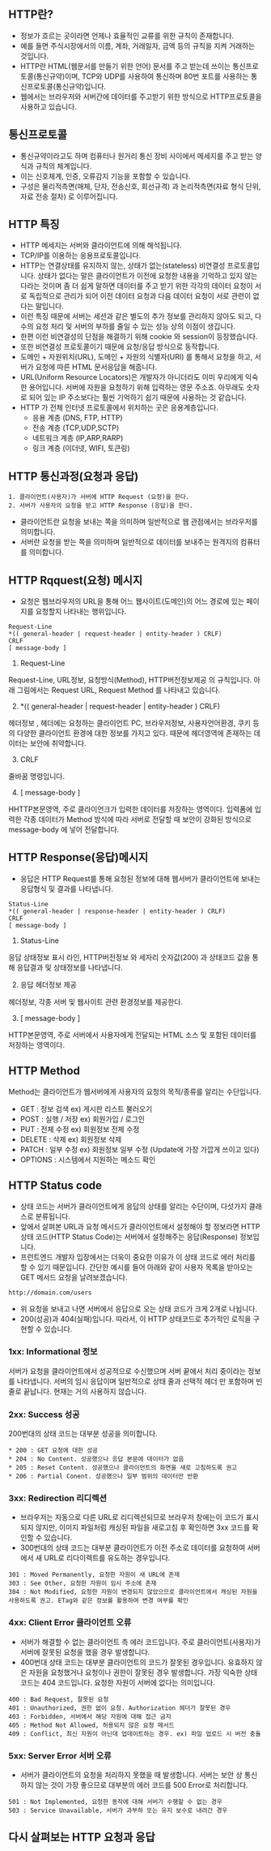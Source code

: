 ## HTTP란?
* 정보가 흐르는 곳이라면 언제나 효율적인 교류를 위한 규칙이 존재합니다.
* 예를 들면 주식시장에서의 이름, 계좌, 거래일자, 금액 등의 규칙을 지켜 거래하는 것입니다.
* HTTP란 HTML(웹문서를 만들기 위한 언어) 문서를 주고 받는데 쓰이는 통신프로토콜(통신규약)이며, TCP와 UDP를 사용하여 통신하며 80번
포트를 사용하는 통신프로토콜(통신규약)입니다.
* 웹에서는 브라우저와 서버간에 데이터를 주고받기 위한 방식으로 HTTP프로토콜을 사용하고 있습니다.

## 통신프로토콜
* 통신규약이라고도 하며 컴퓨터나 원거리 통신 장비 사이에서 메세지를 주고 받는 양식과 규칙의 체계입니다.
* 이는 신호체계, 인증, 오류감지 기능을 포함할 수 있습니다.
* 구성은 물리적측면(매체, 단자, 전송신호, 회선규격) 과 논리적측면(자료 형식 단위, 자료 전송 절차) 로 이루어집니다.

## HTTP 특징
* HTTP 메세지는 서버와 클라이언트에 의해 해석됩니다.
* TCP/IP를 이용하는 응용프로토콜입니다.
* HTTP는 연결상태를 유지하지 않는, 상태가 없는(stateless) 비연결성 프로토콜입니다. 상태가 없다는 말은 클라이언트가 이전에 요청한
내용을 기억하고 있지 않는다라는 것이며 좀 더 쉽게 말하면 데이터를 주고 받기 위한 각각의 데이터 요청이 서로 독립적으로 관리가 되어
이전 데이터 요청과 다음 데이터 요청이 서로 관련이 없다는 말입니다.
* 이런 특징 때문에 서버는 세션과 같은 별도의 추가 정보를 관리하지 않아도 되고, 다수의 요청 처리 및 서버의 부하를 줄일 수 있는
성능 상의 이점이 생깁니다.
* 한편 이런 비연결성의 단점을 해결하기 위해 cookie 와 session이 등장했습니다.
* 또한 비연결성 프로토콜이기 때문에 요청/응답 방식으로 동작합니다.
* 도메인 + 자원위치(URL), 도메인 + 자원의 식별자(URI) 를 통해서 요청을 하고, 서버가 요청에 따른 HTML 문서응답을 해줍니다.
* URL(Uniform Resource Locators)은 개발자가 아니더라도 이미 우리에게 익숙한 용어입니다. 
서버에 자원을 요청하기 위해 입력하는 영문 주소죠. 
아무래도 숫자로 되어 있는 IP 주소보다는 훨씬 기억하기 쉽기 때문에 사용하는 것 같습니다.
* HTTP 가 전체 인터넷 프로토콜에서 위치하는 곳은 응용계층입니다.
  * 응용 계층 (DNS, FTP, HTTP)
  * 전송 계층 (TCP,UDP,SCTP)
  * 네트워크 계층 (IP,ARP,RARP)
  * 링크 계층 (이더넷, WIFI, 토큰링)

## HTTP 통신과정(요청과 응답)
```
1. 클라이언트(사용자)가 서버에 HTTP Request (요청)을 한다.
2. 서버가 사용자의 요청을 받고 HTTP Response (응답)을 한다.
```
* 클라이언트란 요청을 보내는 쪽을 의미하며 일반적으로 웹 관점에서는 브라우저를 의미합니다.
* 서버란 요청을 받는 쪽을 의미하며 일반적으로 데이터를 보내주는 원격지의 컴퓨터를 의미합니다.

## HTTP Rqquest(요청) 메시지
* 요청은 웹브라우저의 URL을 통해 어느 웹사이트(도메인)의 어느 경로에 있는 페이지를 요청할지 나타내는 행위입니다.

```
Request-Line
*(( general-header | request-header | entity-header ) CRLF)
CRLF
[ message-body ]
```

1.  Request-Line
  
Request-Line, URL정보, 요청방식(Method), HTTP버전정보제공 의 규칙입니다.
아래 그림에서는 Request URL, Request Method 를 나타내고 있습니다.

2. *(( general-header | request-header | entity-header ) CRLF)

헤더정보 , 헤더에는 요청하는 클라이언트 PC, 브라우저정보, 사용자언어환경, 쿠키 등의 다양한 클라이언트 환경에 대한 정보를 가지고 있다.
때문에 헤더영역에 존재하는 데이터는 보안에 취약합니다.

3. CRLF
  
줄바꿈 명령입니다.

4. [ message-body ]
  
HHTTP본문영역, 주로 클라이언크가 입력한 데이터를 저장하는 영역이다.
입력폼에 입력한 각종 데이터가 Method 방식에 따라 서버로 전달할 때 보안이 강화된 방식으로 message-body 에 넣어 전달합니다.

## HTTP Response(응답)메시지
* 응답은 HTTP Request를 통해 요청된 정보에 대해 웹서버가 클라이언트에 보내는 응답형식 및 결과를 나타냅니다.

```
Status-Line
*(( general-header | response-header | entity-header ) CRLF)
CRLF
[ message-body ]
```

1. Status-Line

응답 상태정보 표시 라인, HTTP버전정보 와 세자리 숫자값(200) 과 상태코드 값을 통해 응답결과 및 상태정보를 나타냅니다.

2. 응답 헤더정보 제공

헤더정보, 각종 서버 및 웹사이트 관련 환경정보를 제공한다.

3. [ message-body ]

HTTP본문영역, 주로 서버에서 사용자에게 전달되는 HTML 소스 및 포함된 데이터를 저장하는 영역이다.

## HTTP Method
Method는 클라이언트가 웹서버에게 사용자의 요청의 목적/종류를 알리는 수단입니다.

* GET : 정보 검색 ex) 게시판 리스트 불러오기
* POST : 실행 / 저장 ex) 회원가입 / 로그인
* PUT : 전체 수정 ex) 회원정보 전체 수정
* DELETE : 삭제 ex) 회원정보 삭제
* PATCH : 일부 수정 ex) 회원정보 일부 수정 (Update에 가장 가깝게 쓰이고 있다)
* OPTIONS : 시스템에서 지원하는 메소드 확인

## HTTP Status code
* 상태 코드는 서버가 클라이언트에게 응답의 상태를 알리는 수단이며, 다섯가지 클래스로 분류됩니다.
* 앞에서 살펴본 URL과 요청 메서드가 클라이언트에서 설정해야 할 정보라면 
HTTP 상태 코드(HTTP Status Code)는 서버에서 설정해주는 응답(Response) 정보입니다.
* 프런트엔드 개발자 입장에서는 더욱이 중요한 이유가 이 상태 코드로 에러 처리를 할 수 있기 때문입니다. 
간단한 예시를 들어 아래와 같이 사용자 목록을 받아오는 GET 메서드 요청을 날려보겠습니다.

`http://domain.com/users`

* 위 요청을 보내고 나면 서버에서 응답으로 오는 상태 코드가 크게 2개로 나뉩니다. 
* 200(성공)과 404(실패)입니다. 따라서, 이 HTTP 상태코드로 추가적인 로직을 구현할 수 있습니다.

### 1xx: Informational 정보

서버가 요청을 클라이언트에서 성공적으로 수신했으며 서버 끝에서 처리 중이라는 정보를 나타냅니다.
서버의 임시 응답이며 일반적으로 상태 줄과 선택적 헤더 만 포함하며 빈 줄로 끝납니다.
현재는 거의 사용하지 않습니다.

### 2xx: Success 성공

200번대의 상태 코드는 대부분 성공을 의미합니다.
    
    * 200 : GET 요청에 대한 성공
    * 204 : No Content. 성공했으나 응답 본문에 데이터가 없음
    * 205 : Reset Content. 성공했으나 클라이언트의 화면을 새로 고침하도록 권고
    * 206 : Partial Conent. 성공했으나 일부 범위의 데이터만 반환
    
### 3xx: Redirection 리디렉션
* 브라우저는 자동으로 다른 URL로 리디렉션되므로 브라우저 창에는이 코드가 표시되지 않지만,
이미지 파일처럼 캐싱된 파일을 새로고침 후 확인하면 3xx 코드를 확인할 수 있습니다.
* 300번대의 상태 코드는 대부분 클라이언트가 이전 주소로 데이터를 요청하여 서버에서 새 URL로 리다이렉트를 유도하는 경우입니다.

```
301 : Moved Permanently, 요청한 자원이 새 URL에 존재
303 : See Other, 요청한 자원이 임시 주소에 존재
304 : Not Modified, 요청한 자원이 변경되지 않았으므로 클라이언트에서 캐싱된 자원을 사용하도록 권고. ETag와 같은 정보를 활용하여 변경 여부를 확인
```

### 4xx: Client Error 클라이언트 오류
* 서버가 해결할 수 없는 클라이언트 측 에러 코드입니다.
주로 클라이언트(사용자)가 서버에 잘못된 요청을 했을 경우 발생합니다.
* 400번대 상태 코드는 대부분 클라이언트의 코드가 잘못된 경우입니다. 
유효하지 않은 자원을 요청했거나 요청이나 권한이 잘못된 경우 발생합니다. 
가장 익숙한 상태 코드는 404 코드입니다. 
요청한 자원이 서버에 없다는 의미입니다.

```
400 : Bad Request, 잘못된 요청
401 : Unauthorized, 권한 없이 요청. Authorization 헤더가 잘못된 경우
403 : Forbidden, 서버에서 해당 자원에 대해 접근 금지
405 : Method Not Allowed, 허용되지 않은 요청 메서드
409 : Conflict, 최신 자원이 아닌데 업데이트하는 경우. ex) 파일 업로드 시 버전 충돌
```

### 5xx: Server Error 서버 오류
* 서버가 클라이언트의 요청을 처리하지 못했을 때 발생합니다.
서버는 보안 상 통신하지 않는 것이 가장 좋으므로 대부분의 에러 코드를 500 Error로 처리합니다.

```
501 : Not Implemented, 요청한 동작에 대해 서버가 수행할 수 없는 경우
503 : Service Unavailable, 서버가 과부하 또는 유지 보수로 내려간 경우
```

## 다시 살펴보는 HTTP 요청과 응답





